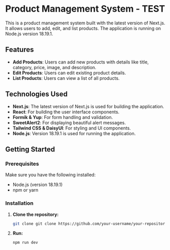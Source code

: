 # Product Management System - TEST

This is a product management system built with the latest version of Next.js. It allows users to add, edit, and list products. The application is running on Node.js version 18.19.1.

## Features

- **Add Products**: Users can add new products with details like title, category, price, image, and description.
- **Edit Products**: Users can edit existing product details.
- **List Products**: Users can view a list of all products.

## Technologies Used

- **Next.js**: The latest version of Next.js is used for building the application.
- **React**: For building the user interface components.
- **Formik & Yup**: For form handling and validation.
- **SweetAlert2**: For displaying beautiful alert messages.
- **Tailwind CSS & DaisyUI**: For styling and UI components.
- **Node.js**: Version 18.19.1 is used for running the application.

## Getting Started

### Prerequisites

Make sure you have the following installed:

- Node.js (version 18.19.1)
- npm or yarn

### Installation

1. **Clone the repository:**

   ```bash
   git clone git clone https://github.com/your-username/your-repository.git](https://github.com/ray53563382/productsML.git

2. **Run:**

   ```bash
   npm run dev
